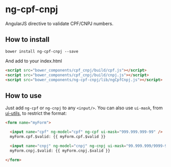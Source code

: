 # ng-cpf-cnpj

AngularJS directive to validate CPF/CNPJ numbers.

## How to install

```bower install ng-cpf-cnpj --save```

And add to your index.html

```html
<script src="bower_components/cpf_cnpj/build/cpf.js"></script>
<script src="bower_components/cpf_cnpj/build/cnpj.js"></script>
<script src="bower_components/ng-cpf-cnpj/lib/ngCpfCnpj.js"></script>
```

## How to use

Just add ```ng-cpf``` or ```ng-cnpj``` to any ```<input/>```. You can also use ```ui-mask```, from [ui-utils](https://github.com/angular-ui/ui-utils), to restrict the format:

```html
<form name="myForm">

  <input name="cpf" ng-model="cpf" ng-cpf ui-mask="999.999.999-99" />
  myForm.cpf.$valid: {{ myForm.cpf.$valid }}

  <input name="cnpj" ng-model="cnpj" ng-cnpj ui-mask="99.999.999/9999-99" />
  myForm.cnpj.$valid: {{ myForm.cnpj.$valid }}

</form>
```